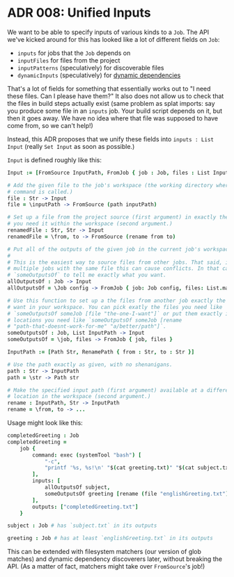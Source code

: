 # ADR 008: Unified Inputs

We want to be able to specify inputs of various kinds to a `Job`.
The API we've kicked around for this has looked like a lot of different fields on `Job`:

- `inputs` for jobs that the `Job` depends on
- `inputFiles` for files from the project
- `inputPatterns` (speculatively) for discoverable files
- `dynamicInputs` (speculatively) for [dynamic dependencies](./005-dynamic-dependencies.md)

That's a lot of fields for something that essentially works out to "I need these files. Can I please have them?"
It also does not allow us to check that the files in build steps actually exist (same problem as splat imports: say you produce some file in an `inputs` job.
Your build script depends on it, but then it goes away.
We have no idea where that file was supposed to have come from, so we can't help!)

Instead, this ADR proposes that we unify these fields into `inputs : List Input` (really `Set Input` as soon as possible.)

`Input` is defined roughly like this:

```coffeescript
Input := [FromSource InputPath, FromJob { job : Job, files : List InputPath }]

# Add the given file to the job's workspace (the working directory where the
# command is called.)
file : Str -> Input
file = \inputPath -> FromSource (path inputPath)

# Set up a file from the project source (first argument) in exactly the location
# you need it within the workspace (second argument.)
renamedFile : Str, Str -> Input
renamedFile = \from, to -> FromSource (rename from to)

# Put all of the outputs of the given job in the current job's workspace.
#
# This is the easiest way to source files from other jobs. That said, if you have
# multiple jobs with the same file this can cause conflicts. In that case, use
# `someOutputsOf` to tell me exactly what you want.
allOutputsOf : Job -> Input
allOutputsOf = \Job config -> FromJob { job: Job config, files: List.map path job.outputs }

# Use this function to set up a the files from another job exactly the way you
# want in your workspace. You can pick exatly the files you need like
# `someOutputsOf someJob [file "the-one-I-want"]` or put them exactly in the
# locations you need like `someOutputsOf someJob [rename
# "path-that-doesnt-work-for-me" "a/better/path"]`.
someOutputsOf : Job, List InputPath -> Input
someOutputsOf = \job, files -> FromJob { job, files }

InputPath := [Path Str, RenamePath { from : Str, to : Str }]

# Use the path exactly as given, with no shenanigans.
path : Str -> InputPath
path = \str -> Path str

# Make the specified input path (first argument) available at a different
# location in the workspace (second argument.)
rename : InputPath, Str -> InputPath
rename = \from, to -> ...
```

Usage might look like this:

```coffeescript
completedGreeting : Job
completedGreeting =
    job {
        command: exec (systemTool "bash") [
            "-c",
            "printf '%s, %s!\n' "$(cat greeting.txt)" "$(cat subject.txt)" > completedGreeting.txt",
        ],
        inputs: [
            allOutputsOf subject,
            someOutputsOf greeting [rename (file "englishGreeting.txt") "greeting.txt"],
        ],
        outputs: ["completedGreeting.txt"]
    }

subject : Job # has `subject.txt` in its outputs

greeting : Job # has at least `englishGreeting.txt` in its outputs
```

This can be extended with filesystem matchers (our version of glob matches) and dynamic dependency discoverers later, without breaking the API.
(As a matter of fact, matchers might take over `FromSource`'s job!)
